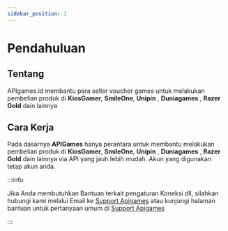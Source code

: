 ```yaml
---
sidebar_position: 1
---
```


# Pendahuluan

## Tentang

APIgames.id membantu para seller voucher games untuk melakukan pembelian produk di **KiosGamer**, **SmileOne**, **Unipin** , **Duniagames** , **Razer Gold** dain lainnya

## Cara Kerja

Pada dasarnya **APIGames** hanya perantara untuk membantu melakukan pembelian produk di **KiosGamer**, **SmileOne**, **Unipin** , **Duniagames** , **Razer Gold** dain lainnya via API yang jauh lebih mudah. Akun yang digunakan tetap akun anda.

:::info

Jika Anda membutuhkan Bantuan terkait pengaturan Koneksi dll, silahkan hubungi kami melalui Email ke [Support Apigames](mailto:cs@apigames.id) atau kunjungi halaman bantuan untuk pertanyaan umum di [Support Apigames](http://help.apigames.id/)

:::
